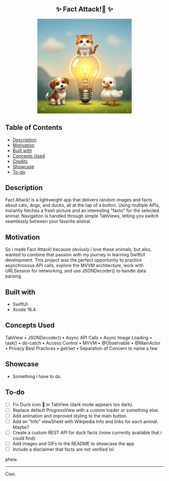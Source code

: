 <h2 align="center">
  ✨ Fact Attack!🐾 ✨
</h2>

<p align="center"><img width="300" alt="image" src="Assets.xcassets/AppIcon.appiconset/appIcon2.png"></p>

## Table of Contents

- [Description](#description)
- [Motivation](#motivation)
- [Built with](#built-with)
- [Concepts Used](#concepts-used)
- [Credits](#credits)
- [Showcase](#showcase)
- [To-do](#to-do)

## Description

Fact Attack! is a lightweight app that delivers random images and facts about cats, dogs, and ducks, all at the tap of a button. Using multiple APIs, instantly fetches a fresh picture and an interesting "facto" for the selected animal. Navigation is handled through simple TabViews, letting you switch seamlessly between your favorite animal.

## Motivation

So i made Fact Attack! because obviusly i love these animals, but also, wanted to combine that passion with my journey in learning SwiftUI development. This project was the perfect opportunity to practice asynchronous API calls, explore the MVVM architecture, work with URLSession for networking, and use JSONDecoder() to handle data parsing.

## Built with

- SwiftUI
- Xcode 16.4

## Concepts Used

TabView • JSONDecoder() • Async API Calls • Async Image Loading • task() • do-catch • Access Control • MVVM • @Observable • @MainActor • Privacy Best Practices • get/set • Separation of Concern to name a few

## Showcase

- Something i have to do.

## To-do

- [ ] Fix Duck icon 🦆 in TabView (dark mode appears too dark).
- [ ] Replace default ProgressView with a custom loader or something else.
- [ ] Add animation and improved styling to the main button.
- [ ] Add an “Info” viewSheet with Wikipedia Info and links for each animal. Maybe?
- [ ] Create a custom REST API for duck facts (none currently available that i could find).
- [ ] Add images and GIFs to the README to showcase the app
- [ ] Include a disclaimer that facts are not verified lol

phew.

-----

Ciao.
